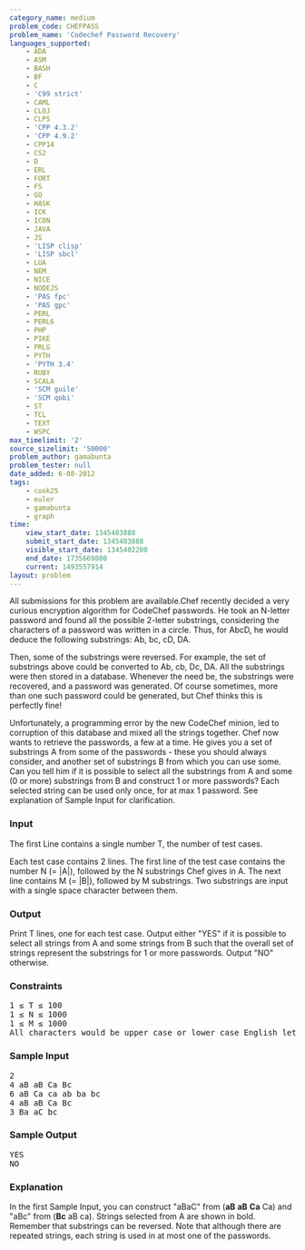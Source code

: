 ```yaml
---
category_name: medium
problem_code: CHEFPASS
problem_name: 'Codechef Password Recovery'
languages_supported:
    - ADA
    - ASM
    - BASH
    - BF
    - C
    - 'C99 strict'
    - CAML
    - CLOJ
    - CLPS
    - 'CPP 4.3.2'
    - 'CPP 4.9.2'
    - CPP14
    - CS2
    - D
    - ERL
    - FORT
    - FS
    - GO
    - HASK
    - ICK
    - ICON
    - JAVA
    - JS
    - 'LISP clisp'
    - 'LISP sbcl'
    - LUA
    - NEM
    - NICE
    - NODEJS
    - 'PAS fpc'
    - 'PAS gpc'
    - PERL
    - PERL6
    - PHP
    - PIKE
    - PRLG
    - PYTH
    - 'PYTH 3.4'
    - RUBY
    - SCALA
    - 'SCM guile'
    - 'SCM qobi'
    - ST
    - TCL
    - TEXT
    - WSPC
max_timelimit: '2'
source_sizelimit: '50000'
problem_author: gamabunta
problem_tester: null
date_added: 6-08-2012
tags:
    - cook25
    - euler
    - gamabunta
    - graph
time:
    view_start_date: 1345403888
    submit_start_date: 1345403888
    visible_start_date: 1345402200
    end_date: 1735669800
    current: 1493557914
layout: problem
---
```

All submissions for this problem are available.Chef recently decided a very curious encryption algorithm for CodeChef passwords. He took an N-letter password and found all the possible
2-letter substrings, considering the characters of a password was written in a circle. Thus, for AbcD, he would deduce the following
substrings: Ab, bc, cD, DA.

Then, some of the substrings were reversed. For example, the set of substrings above could be converted to Ab, cb, Dc, DA. All
the substrings were then stored in a database. Whenever the need be, the substrings were recovered, and a password was generated. Of course
sometimes, more than one such password could be generated, but Chef thinks this is perfectly fine!

Unfortunately, a programming error by the new CodeChef minion, led to corruption of this database and mixed all the strings together.
Chef now wants to retrieve the passwords, a few at a time. He gives you a set of substrings A from some of the passwords - these you
should always consider, and another set of substrings B from which you can use some. Can you tell him if it is possible to select all the substrings
from A and some (0 or more) substrings from B and construct 1 or more passwords? Each selected string can be used only once, for at max 1
password. See explanation of Sample Input for clarification.

### Input

The first Line contains a single number T, the number of test cases.

Each test case contains 2 lines.
The first line of the test case contains the number N (= |A|), followed by the N substrings Chef gives in A. The next line contains
M (= |B|), followed by M substrings. Two substrings are input with a single space character between them.

### Output

Print T lines, one for each test case. Output either "YES" if it is possible to select all strings from A and some strings from B
such that the overall set of strings represent the substrings for 1 or more passwords. Output "NO" otherwise.

### Constraints

<pre>1 ≤ T ≤ 100
1 ≤ N ≤ 1000
1 ≤ M ≤ 1000
All characters would be upper case or lower case English letters. Passwords are case sensitive.
</pre>
### Sample Input

<pre>2
4 aB aB Ca Bc
6 aB Ca ca ab ba bc
4 aB aB Ca Bc
3 Ba aC bc
</pre>
### Sample Output

<pre>YES
NO
</pre>
### Explanation

In the first Sample Input, you can construct "aBaC" from (**aB** **aB** **Ca** Ca) and
"aBc" from (**Bc** aB ca). Strings selected from A are shown in bold. Remember that substrings can be reversed. Note
that although there are repeated strings, each string is used in at most one of the passwords.
